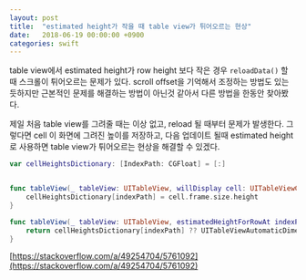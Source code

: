 ```yaml
---
layout: post
title:  "estimated height가 작을 때 table view가 튀어오르는 현상"
date:   2018-06-19 00:00:00 +0900
categories: swift
---
```


table view에서 estimated height가 row height 보다 작은 경우 `reloadData()` 할 때 스크롤이 튀어오르는 문제가 있다.
scroll offset을 기억해서 조정하는 방법도 있는 듯하지만 근본적인 문제를 해결하는 방법이 아닌것 같아서 다른 방법을 한동안 찾아봤다.

제일 처음 table view를 그려줄 때는 이상 없고, reload 될 때부터 문제가 발생한다.
그렇다면 cell 이 화면에 그려진 높이를 저장하고, 다음 업데이트 될때 estimated height로 사용하면 table view가 튀어오르는 현상을 해결할 수 있겠다.

```swift
var cellHeightsDictionary: [IndexPath: CGFloat] = [:]


func tableView(_ tableView: UITableView, willDisplay cell: UITableViewCell, forRowAt indexPath: IndexPath) {
    cellHeightsDictionary[indexPath] = cell.frame.size.height
}

func tableView(_ tableView: UITableView, estimatedHeightForRowAt indexPath: IndexPath) -> CGFloat {
    return cellHeightsDictionary[indexPath] ?? UITableViewAutomaticDimension
}
```

[https://stackoverflow.com/a/49254704/5761092](https://stackoverflow.com/a/49254704/5761092)
